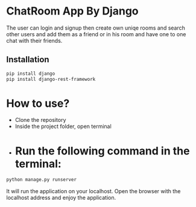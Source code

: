 # ChatRoom App By Django

The user can login and signup then create own uniqe rooms and search other users and add them as a friend or in his room and have one to one chat with their friends.
## Installation
```bash
pip install django
pip install django-rest-framework
```
# How to use?
- Clone the repository
- Inside the project folder, open terminal
- # Run the following command in the terminal:
```bash
python manage.py runserver
```
It will run the application on your localhost.
Open the browser with the localhost address and enjoy the application.
